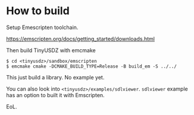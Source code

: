 # How to build

Setup Emescripten toolchain.

https://emscripten.org/docs/getting_started/downloads.html

Then build TinyUSDZ with emcmake

```
$ cd <tinyusdz>/sandbox/emscripten
$ emcmake cmake -DCMAKE_BUILD_TYPE=Release -B build_em -S ../../
```

This just build a library. No example yet.

You can also look into `<tinyusdz>/examples/sdlviewer`. `sdlviewer` example has an option to built it with Emscripten.

EoL.

